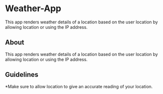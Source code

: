 # Weather-App
This app renders weather details of a  location based on the user location by allowing location or using the IP address.

## About

This app renders weather details of a location based on the user location by allowing location or using the IP address.

## Guidelines

*Make sure to allow location to give an accurate reading of your location.
